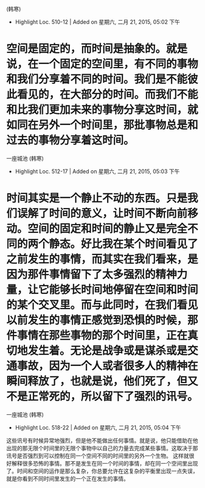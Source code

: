 (韩寒)
- Highlight Loc. 510-12 | Added on 星期六, 二月 21, 2015, 05:02 下午

空间是固定的，而时间是抽象的。就是说，在一个固定的空间里，有不同的事物和我们分享着不同的时间。我们是不能彼此看见的，在大部分的时间。而我们不能和比我们更加未来的事物分享这时间，就如同在另外一个时间里，那批事物总是和过去的事物分享着这时间。
==========
一座城池 (韩寒)
- Highlight Loc. 512-17 | Added on 星期六, 二月 21, 2015, 05:03 下午

时间其实是一个静止不动的东西。只是我们误解了时间的意义，让时间不断向前移动。空间的固定和时间的静止又是完全不同的两个静态。好比我在某个时间看见了之前发生的事情，而其实在我们看来，是因为那件事情留下了太多强烈的精神力量，让它能够长时间地停留在空间和时间的某个交叉里。而与此同时，在我们看见以前发生的事情正感觉到恐惧的时候，那件事情在那些事物的那个时间里，正在真切地发生着。无论是战争或是谋杀或是交通事故，因为一个人或者很多人的精神在瞬间释放了，也就是说，他们死了，但又不是正常死的，所以留下了强烈的讯号。
==========
一座城池 (韩寒)
- Highlight Loc. 518-22 | Added on 星期六, 二月 21, 2015, 05:04 下午

这些讯号有时候异常地强烈，但是他不能做出任何事情。就是说，他只能借助在他出现的那无限个时间里的无限个事物中以自己的力量去完成某些事情。这取决于那讯号是否强烈到可以控制在同一个空间不同的时间里的另外一个生物。 这样就很好解释很多恐怖的事情。那不是发生在同一个时间的事情，却在同一个空间里出现了。时间和空间的运作是那么复杂，你总要允许在这复杂的平衡里出现一点失误，就是你看到不同时间里发生的一个正在发生的事情。
